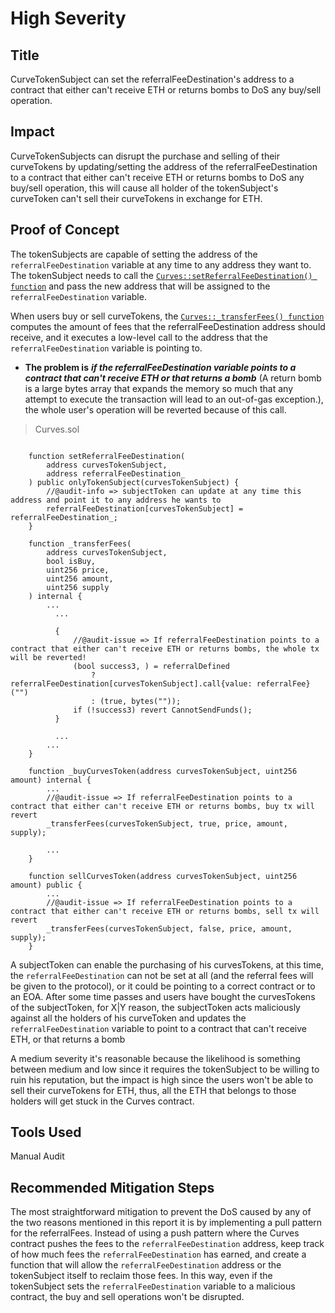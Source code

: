# High Severity

## Title
CurveTokenSubject can set the referralFeeDestination's address to a contract that either can't receive ETH or returns bombs to DoS any buy/sell operation.

## Impact
CurveTokenSubjects can disrupt the purchase and selling of their curveTokens by updating/setting the address of the referralFeeDestination to a contract that either can't receive ETH or returns bombs to DoS any buy/sell operation, this will cause all holder of the tokenSubject's curveToken can't sell their curveTokens in exchange for ETH.

## Proof of Concept
The tokenSubjects are capable of setting the address of the `referralFeeDestination` variable at any time to any address they want to. The tokenSubject needs to call the [`Curves::setReferralFeeDestination() function`](https://github.com/code-423n4/2024-01-curves/blob/main/contracts/Curves.sol#L155-L160) and pass the new address that will be assigned to the `referralFeeDestination` variable.

When users buy or sell curveTokens, the [`Curves::_transferFees() function`](https://github.com/code-423n4/2024-01-curves/blob/main/contracts/Curves.sol#L218-L261) computes the amount of fees that the referralFeeDestination address should receive, and it executes a low-level call to the address that the `referralFeeDestination` variable is pointing to.
- **The problem is** ***if the referralFeeDestination variable points to a contract that can't receive ETH or that returns a bomb*** (A return bomb is a large bytes array that expands the memory so much that any attempt to execute the transaction will lead to an out-of-gas exception.), the whole user's operation will be reverted because of this call.

> Curves.sol
```solidity

    function setReferralFeeDestination(
        address curvesTokenSubject,
        address referralFeeDestination_
    ) public onlyTokenSubject(curvesTokenSubject) {
        //@audit-info => subjectToken can update at any time this address and point it to any address he wants to
        referralFeeDestination[curvesTokenSubject] = referralFeeDestination_;
    }

    function _transferFees(
        address curvesTokenSubject,
        bool isBuy,
        uint256 price,
        uint256 amount,
        uint256 supply
    ) internal {
        ...
          ...

          {
              //@audit-issue => If referralFeeDestination points to a contract that either can't receive ETH or returns bombs, the whole tx will be reverted!
              (bool success3, ) = referralDefined
                  ? referralFeeDestination[curvesTokenSubject].call{value: referralFee}("")
                  : (true, bytes(""));
              if (!success3) revert CannotSendFunds();
          }

          ...
        ...
    }

    function _buyCurvesToken(address curvesTokenSubject, uint256 amount) internal {
        ...
        //@audit-issue => If referralFeeDestination points to a contract that either can't receive ETH or returns bombs, buy tx will revert
        _transferFees(curvesTokenSubject, true, price, amount, supply);

        ...
    }

    function sellCurvesToken(address curvesTokenSubject, uint256 amount) public {
        ...
        //@audit-issue => If referralFeeDestination points to a contract that either can't receive ETH or returns bombs, sell tx will revert
        _transferFees(curvesTokenSubject, false, price, amount, supply);
    }
```

A subjectToken can enable the purchasing of his curvesTokens, at this time, the `referralFeeDestination` can not be set at all (and the referral fees will be given to the protocol), or it could be pointing to a correct contract or to an EOA. After some time passes and users have bought the curvesTokens of the subjectToken, for X|Y reason, the subjectToken acts maliciously against all the holders of his curveToken and updates the `referralFeeDestination` variable to point to a contract that can't receive ETH, or that returns a bomb

A medium severity it's reasonable because the likelihood is something between medium and low since it requires the tokenSubject to be willing to ruin his reputation, but the impact is high since the users won't be able to sell their curveTokens for ETH, thus, all the ETH that belongs to those holders will get stuck in the Curves contract.

## Tools Used
Manual Audit

## Recommended Mitigation Steps
The most straightforward mitigation to prevent the DoS caused by any of the two reasons mentioned in this report it is by implementing a pull pattern for the referralFees.
Instead of using a push pattern where the Curves contract pushes the fees to the `referralFeeDestination` address, keep track of how much fees the `referralFeeDestination` has earned, and create a function that will allow the `referralFeeDestination` address or the tokenSubject itself to reclaim those fees. In this way, even if the tokenSubject sets the `referralFeeDestination` variable to a malicious contract, the buy and sell operations won't be disrupted.